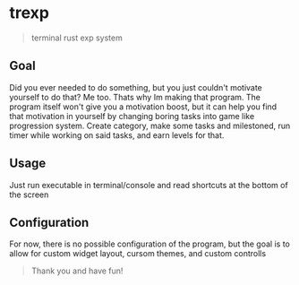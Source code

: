 # trexp
> terminal rust exp system

## Goal
Did you ever needed to do something, but you just couldn't motivate yourself to do that? Me too. Thats why Im making that program. The program itself won't give you a motivation boost, but it can help you find that motivation in yourself by changing boring tasks into game like progression system. Create category, make some tasks and milestoned, run timer while working on said tasks, and earn levels for that.

## Usage
Just run executable in terminal/console and read shortcuts at the bottom of the screen

## Configuration
For now, there is no possible configuration of the program, but the goal is to allow for custom widget layout, cursom themes, and custom controlls

> Thank you and have fun!
